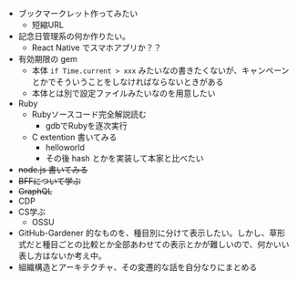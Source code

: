 - ブックマークレット作ってみたい
  - 短縮URL
- 記念日管理系の何か作りたい。
  - React Native でスマホアプリか？？
- 有効期限の gem
  - 本体 `if Time.current > xxx` みたいなの書きたくないが、キャンペーンとかでそういうことをしなければならないときがある
  - 本体とは別で設定ファイルみたいなのを用意したい
- Ruby
  - Rubyソースコード完全解説読む
    - gdbでRubyを逐次実行
  - C extention 書いてみる
    - helloworld
    - その後 hash とかを実装して本家と比べたい
- ~~node.js 書いてみる~~
- ~~BFFについて学ぶ~~
- ~~GraphQL~~
- CDP
- CS学ぶ
  - OSSU
- GitHub-Gardener 的なものを、種目別に分けて表示したい。しかし、草形式だと種目ごとの比較とか全部あわせての表示とかが難しいので、何かいい表し方はないか考え中。
- 組織構造とアーキテクチャ、その変遷的な話を自分なりにまとめる
